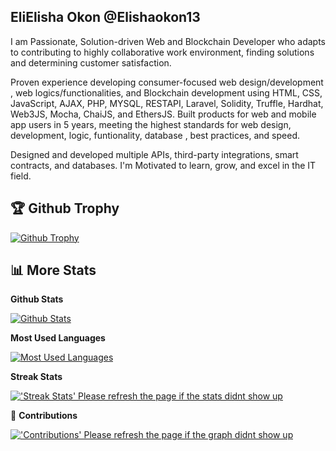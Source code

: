 ## EliElisha Okon @Elishaokon13
I am Passionate, Solution-driven Web and Blockchain Developer who adapts to contributing to highly collaborative work environment, finding solutions and determining customer satisfaction.

Proven experience developing consumer-focused web design/development , web logics/functionalities, and Blockchain development using HTML, CSS, JavaScript, AJAX, PHP, MYSQL, RESTAPI, Laravel, Solidity, Truffle, Hardhat, Web3JS, Mocha, ChaiJS, and EthersJS. Built products for web and mobile app users in 5 years, meeting the highest standards for web design, development, logic, funtionality, database , best practices, and speed. 

Designed and developed multiple APIs, third-party integrations, smart contracts, and databases. I'm Motivated to learn, grow, and excel in the IT field.


## 🏆 Github Trophy
  
<a href="https://Elishaokon13.github.io">
<img alt="Github Trophy" src="https://github-profile-trophy.vercel.app/?username=Elishaokon13&theme=gruvbox">
</a>

## 📊 More Stats
  
**Github Stats**
  
  <a href="https://Elishaokon13.github.io">
  <img alt="Github Stats" src="https://github-readme-stats.vercel.app/api?username=Elishaokon13&show_icons=true&count_private=true&theme=gruvbox&include_all_commits=true">
</a>  
  
 **Most Used Languages**
  
 <a href="https://Elishaokon13.github.io">
<img alt="Most Used Languages" src="https://github-readme-stats.vercel.app/api/top-langs/?username=Elishaokon13&layout=compact&include_all_commits=true&&count_private=true&langs_count=20&theme=gruvbox">
</a>

**Streak Stats**

<a href="https://Elishaokon13.github.io">
<img alt="'Streak Stats' Please refresh the page if the stats didnt show up" src="https://mrepol742-streak-stats.herokuapp.com/?user=Elishaokon13&theme=gruvbox">
</a>



📜 **Contributions**
  
<a href="https://Elishaokon13.github.io">
<img alt="'Contributions' Please refresh the page if the graph didnt show up" src="https://mrepol742-activity-graph.herokuapp.com/graph?username=Elishaokon13&theme=github&hide_border=true">
</a>
</p>
